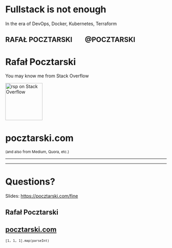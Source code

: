 
# Fullstack is not enough

In the era of DevOps, Docker, Kubernetes, Terraform

RAFAŁ POCZTARSKI &nbsp;&nbsp;&nbsp;&nbsp;&nbsp;&nbsp; @POCZTARSKI
---

# Rafał Pocztarski

You may know me from Stack Overflow

[<img alt="rsp on Stack Overflow" src="https://stackexchange.com/users/flair/303952.png" height="116">](https://stackoverflow.com/users/613198/rsp)

# pocztarski.com

<small>(and also from Medium, Quora, etc.)</small>

---

---

# Questions?

Slides: https://pocztarski.com/fine

## Rafał Pocztarski

## [pocztarski.com](https://pocztarski.com)

<small> `[1, 1, 1].map(parseInt)` </small>
